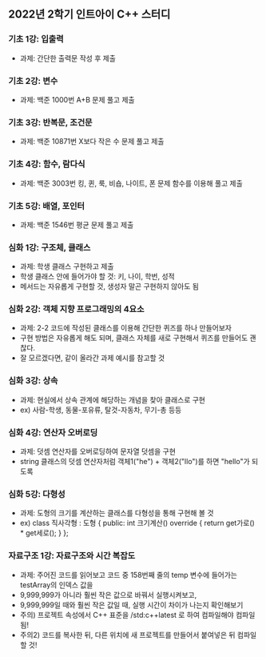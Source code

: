 ## 2022년 2학기 인트아이 C++ 스터디

### 기초 1강: 입출력
- 과제: 간단한 출력문 작성 후 제출

### 기초 2강: 변수
- 과제: 백준 1000번 A+B 문제 풀고 제출

### 기초 3강: 반복문, 조건문
- 과제: 백준 10871번 X보다 작은 수 문제 풀고 제출

### 기초 4강: 함수, 람다식
- 과제: 백준 3003번 킹, 퀸, 룩, 비숍, 나이트, 폰 문제 함수를 이용해 풀고 제출

### 기초 5강: 배열, 포인터
- 과제: 백준 1546번 평균 문제 풀고 제출

### 심화 1강: 구조체, 클래스
- 과제: 학생 클래스 구현하고 제출
- 학생 클래스 안에 들어가야 할 것: 키, 나이, 학번, 성적
- 메서드는 자유롭게 구현할 것, 생성자 말곤 구현하지 않아도 됨

### 심화 2강: 객체 지향 프로그래밍의 4요소
- 과제: 2-2 코드에 작성된 클래스를 이용해 간단한 퀴즈를 하나 만들어보자
- 구현 방법은 자유롭게 해도 되며, 클래스 자체를 새로 구현해서 퀴즈를 만들어도 괜찮다.
- 잘 모르겠다면, 같이 올라간 과제 예시를 참고할 것

### 심화 3강: 상속
- 과제: 현실에서 상속 관계에 해당하는 개념을 찾아 클래스로 구현
- ex) 사람-학생, 동물-포유류, 탈것-자동차, 무기-총 등등

### 심화 4강: 연산자 오버로딩
- 과제: 덧셈 연산자를 오버로딩하여 문자열 덧셈을 구현
- string 클래스의 덧셈 연산자처럼 객체1("he") + 객체2("llo")를 하면 "hello"가 되도록

### 심화 5강: 다형성
- 과제: 도형의 크기를 계산하는 클래스를 다형성을 통해 구현해 볼 것
- ex) class 직사각형 : 도형 { public: int 크기계산() override { return get가로() * get세로(); } };

### 자료구조 1강: 자료구조와 시간 복잡도
- 과제: 주어진 코드를 읽어보고 코드 중 158번째 줄의 temp 변수에 들어가는 testArray의 인덱스 값을
- 9,999,999가 아니라 훨씬 작은 값으로 바꿔서 실행시켜보고,
- 9,999,999일 때와 훨씬 작은 값일 때, 실행 시간이 차이가 나는지 확인해보기
- 주의) 프로젝트 속성에서 C++ 표준을 /std:c++latest 로 하여 컴파일해야 컴파일 됨!
- 주의2) 코드를 복사한 뒤, 다른 위치에 새 프로젝트를 만들어서 붙여넣은 뒤 컴파일 할 것!